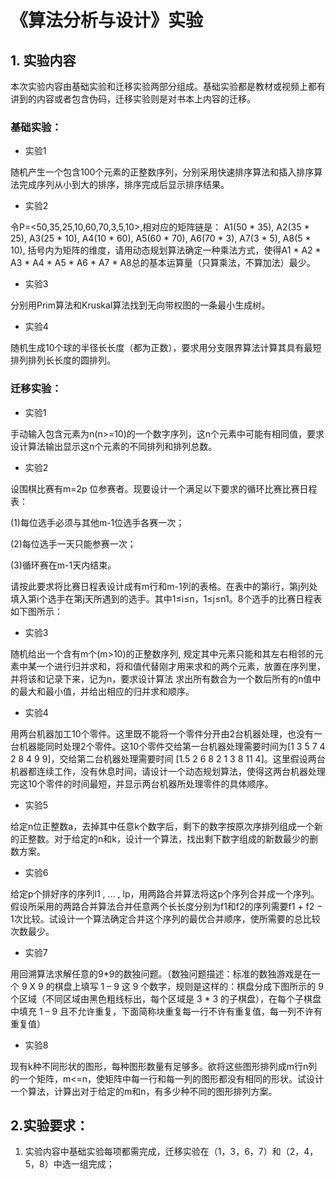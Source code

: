 # 《算法分析与设计》实验


## 1. 实验内容
本次实验内容由基础实验和迁移实验两部分组成。基础实验都是教材或视频上都有讲到的内容或者包含伪码，迁移实验则是对书本上内容的迁移。


### 基础实验：


* 实验1

随机产⽣⼀个包含100个元素的正整数序列，分别采⽤快速排序算法和插⼊排序算法完成序列从⼩到⼤的排序，排序完成后显示排序结果。


* 实验2

令P=<50,35,25,10,60,70,3,5,10>,相对应的矩阵链是： A1(50 * 35), A2(35 * 25), A3(25 * 10), A4(10 * 60), A5(60 * 70), A6(70 * 3), A7(3 * 5), A8(5 * 10), 括号内为矩阵的维度，请⽤动态规划算法确定⼀种乘法⽅式，使得A1 * A2 * A3 * A4 * A5 * A6 * A7 * A8总的基本运算量（只算乘法，不算加法）最少。


* 实验3 

分别⽤Prim算法和Kruskal算法找到⽆向带权图的⼀条最⼩⽣成树。


* 实验4

随机⽣成10个球的半径⻓长度（都为正数），要求⽤分⽀限界算法计算其具有最短排列排列⻓长度的圆排列。


### 迁移实验：


* 实验1

⼿动输⼊包含元素为n(n>=10)的⼀个数字序列，这n个元素中可能有相同值，要求设计算法输出显示这n个元素的不同排列和排列总数。


* 实验2

设围棋⽐赛有m=2p 位参赛者。现要设计⼀个满⾜以下要求的循环⽐赛⽐赛⽇程表：


(1)每位选⼿必须与其他m-1位选⼿各赛⼀次；


(2)每位选⼿⼀天只能参赛⼀次；


(3)循环赛在m-1天内结束。


请按此要求将⽐赛⽇程表设计成有m⾏和m-1列的表格。在表中的第i⾏，第j列处填⼊第i个选⼿在第j天所遇到的选⼿。其中1≤i≤n，1≤j≤n1。8个选⼿的⽐赛⽇程表如下图所示：

* 实验3

随机给出⼀个含有m个(m>10)的正整数序列, 规定其中元素只能和其左右相邻的元素中某⼀个进⾏归并求和，将和值代替刚才⽤来求和的两个元素，放置在序列⾥，并将该和记录下来，记为n，要求设计算法 求出所有数合为⼀个数后所有的n值中的最⼤和最⼩值，并给出相应的归并求和顺序。


* 实验4

⽤两台机器加⼯10个零件。这⾥既不能将⼀个零件分开由2台机器处理，也没有⼀台机器能同时处理2个零件。这10个零件交给第⼀台机器处理需要时间为[1 3 5 7 4 2 8 4 9 9]，交给第⼆台机器处理需要时间 [1.5 2 6 8 2 1 3 8 11 4]。这⾥假设两台机器都连续⼯作，没有休息时间，请设计⼀个动态规划算法，使得这两台机器处理完这10个零件的时间最短，并显示两台机器所处理零件的具体顺序。


* 实验5

给定n位正整数a，去掉其中任意k个数字后，剩下的数字按原次序排列组成⼀个新的正整数。对于给定的n和k，设计⼀个算法，找出剩下数字组成的新数最少的删数⽅案。


* 实验6

给定p个排好序的序列l1 , ... , lp，⽤两路合并算法将这p个序列合并成⼀个序列。假设所采⽤的两路合并算法合并任意两个⻓长度分别为f1和f2的序列需要f1 + f2 − 1次⽐较。试设计⼀个算法确定合并这个序列的最优合并顺序，使所需要的总⽐较次数最少。


* 实验7

⽤回溯算法求解任意的9*9的数独问题。（数独问题描述：标准的数独游戏是在⼀个 9 X 9 的棋盘上填写 1 – 9 这 9 个数字，规则是这样的：棋盘分成下图所示的 9 个区域（不同区域由⿊⾊粗线标出，每个区域是 3 * 3 的⼦棋盘），在每个⼦棋盘中填充 1 – 9 且不允许重复，下⾯简称块重复每⼀⾏不许有重复值，每⼀列不许有重复值）


* 实验8

现有k种不同形状的图形，每种图形数量有⾜够多。欲将这些图形排列成m⾏n列的⼀个矩阵，m<=n，使矩阵中每⼀⾏和每⼀列的图形都没有相同的形状。试设计⼀个算法，计算出对于给定的m和n，有多少种不同的图形排列⽅案。


## 2.实验要求：

1. 实验内容中基础实验每项都需完成，迁移实验在（1，3，6，7）和（2，4，5，8）中选⼀组完成；
